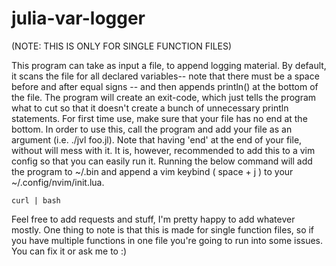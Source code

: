 # julia-var-logger
(NOTE: THIS IS ONLY FOR SINGLE FUNCTION FILES)

This program can take as input a file, to append logging material. By default, it scans the file for all declared variables-- note that there must be a space before and after equal signs -- and then appends println() at the bottom of the file. The program will create an exit-code, which just tells the program what to cut so that it doesn't create a bunch of unnecessary  println statements. For first time use, make sure that your file has no end at the bottom. In order to use this, call the program and add your file as an argument (i.e. ./jvl foo.jl). Note that having 'end' at the end of your file, without  will mess with it. It is, however, recommended to add this to a vim config so that you can easily run it.
Running the below command will add the program to ~/.bin and append a vim keybind ( space + j ) to your ~/.config/nvim/init.lua. 
```
curl | bash
```
Feel free to add requests and stuff, I'm pretty happy to add whatever mostly. One thing to note is that this is made for single function files, so if you have multiple functions in one file you're going to run into some issues. You can fix it or ask me to :)
